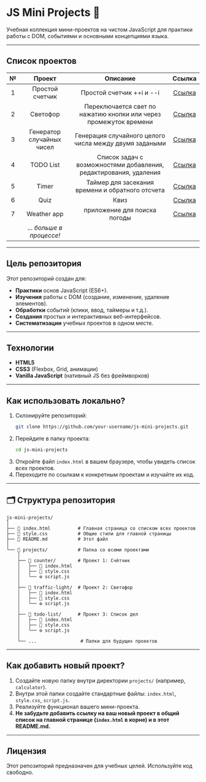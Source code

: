 # JS Mini Projects 🚀

Учебная коллекция мини-проектов на чистом JavaScript для практики работы с DOM, событиями и основными концепциями языка.

<!-- **👉 [Смотреть все проекты онлайн (GitHub Pages)](https://your-username.github.io/js-mini-projects/)** -->

---

## Список проектов

|  №  |          Проект           |                             Описание                              |                                          Ссылка                                          |
| :-: | :-----------------------: | :---------------------------------------------------------------: | :--------------------------------------------------------------------------------------: |
|  1  |      Простой счетчик      |                     Простой счетчик ++i и --i                     |     [Ссылка](https://manuw7.github.io/JS_mini_projects/projects/counter/index.html)      |
|  2  |         Светофор          | Переключается свет по нажатию кнопки или через промежуток времени |   [Ссылка](https://manuw7.github.io/JS_mini_projects/projects/trafic_light/index.html)   |
|  3  | Генератор случайных чисел |      Генерация случайного целого числа между двумя задаными       | [Ссылка](https://manuw7.github.io/JS_mini_projects/projects/random_generator/index.html) |
|  4  |         TODO List         | Список задач с возможностями добавления, редактирования, удаления |    [Ссылка](https://manuw7.github.io/JS_mini_projects/projects/todo_list/index.html)     |
|  5  |           Timer           |         Таймер для засекания времени и обратного отсчета          |      [Ссылка](https://manuw7.github.io/JS_mini_projects/projects/timer/index.html)       |
|  6  |           Quiz            |                               Квиз                                |       [Ссылка](https://manuw7.github.io/JS_mini_projects/projects/quiz/index.html)       |
|  7  |        Weather app        |                   приложение для поиска погоды                    |     [Ссылка](https://manuw7.github.io/JS_mini_projects/projects/weather/index.html)      |
|     | _... больше в процессе!_  |                                                                   |                                                                                          |

---

## Цель репозитория

Этот репозиторий создан для:

- **Практики** основ JavaScript (ES6+).
- **Изучения** работы с DOM (создание, изменение, удаление элементов).
- **Обработки** событий (клики, ввод, таймеры и т.д.).
- **Создания** простых и интерактивных веб-интерфейсов.
- **Систематизации** учебных проектов в одном месте.

---

## Технологии

- **HTML5**
- **CSS3** (Flexbox, Grid, анимации)
- **Vanilla JavaScript** (нативный JS без фреймворков)

---

## Как использовать локально?

1.  Склонируйте репозиторий:
    ```bash
    git clone https://github.com/your-username/js-mini-projects.git
    ```
2.  Перейдите в папку проекта:
    ```bash
    cd js-mini-projects
    ```
3.  Откройте файл `index.html` в вашем браузере, чтобы увидеть список всех проектов.
4.  Переходите по ссылкам к конкретным проектам и изучайте их код.

---

## 🗂️ Структура репозитория

```
js-mini-projects/
│
├── 📄 index.html          # Главная страница со списком всех проектов
├── 🎨 style.css           # Общие стили для главной страницы
├── 📖 README.md           # Этот файл
│
└── 📁 projects/           # Папка со всеми проектами
    │
    ├── 📁 counter/        # Проект 1: Счётчик
    │   ├── 📄 index.html
    │   ├── 🎨 style.css
    │   └── ⚙️ script.js
    │
    ├── 📁 traffic-light/  # Проект 2: Светофор
    │   ├── 📄 index.html
    │   ├── 🎨 style.css
    │   └── ⚙️ script.js
    │
    ├── 📁 todo-list/      # Проект 3: Список дел
    │   ├── 📄 index.html
    │   ├── 🎨 style.css
    │   └── ⚙️ script.js
    │
    └── ...                # Папки для будущих проектов

```

---

## Как добавить новый проект?

1.  Создайте новую папку внутри директории `projects/` (например, `calculator`).
2.  Внутри этой папки создайте стандартные файлы: `index.html`, `style.css`, `script.js`.
3.  Реализуйте функционал вашего мини-проекта.
4.  **Не забудьте добавить ссылку на ваш новый проект в общий список на главной странице (`index.html` в корне) и в этот README.md.**

---

## Лицензия

Этот репозиторий предназначен для учебных целей. Используйте код свободно.

```

```
